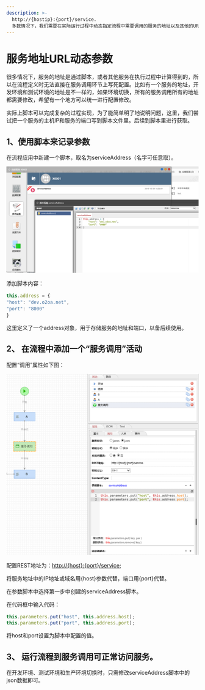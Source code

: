 ```yaml
---
description: >-
  http://{hostip}:{port}/service. 
  多数情况下，我们需要在实际运行过程中动态指定流程中需要调用的服务的地址以及其他的URL参数，那么URL的参数化也需要有一个方法来实现，本章主要讲述此功能
---
```


# 服务地址URL动态参数

很多情况下，服务的地址是通过脚本，或者其他服务在执行过程中计算得到的，所以在流程定义时无法直接在服务调用环节上写死配置。比如有一个服务的地址，开发环境和测试环境的地址是不一样的，如果环境切换，所有的服务调用所有的地址都需要修改，希望有一个地方可以统一进行配置修改。

实际上脚本可以完成复杂的过程实现，为了能简单明了地说明问题，这里，我们尝试把一个服务的主机IP和服务的端口写到脚本文件里。后续到脚本里进行获取。

## 1、使用脚本来记录参数

在流程应用中新建一个脚本，取名为serviceAddress（名字可任意取）。

![&#x65B0;&#x5EFA;&#x811A;&#x672C;](../../../.gitbook/assets/1%20%281%29.png)

添加脚本内容：

```javascript
this.address = {
"host": "dev.o2oa.net",
"port": "8000"
}
```

这里定义了一个address对象，用于存储服务的地址和端口，以备后续使用。

## 2、 在流程中添加一个“服务调用”活动

配置“调用”属性如下图：

![&#x5728;&#x670D;&#x52A1;&#x8C03;&#x7528;&#x73AF;&#x8282;&#x6DFB;&#x52A0;&#x53C2;&#x6570;&#x811A;&#x672C;](../../../.gitbook/assets/2%20%286%29.png)

配置REST地址为：[http://{host}:{port}/service](http://{host}:{port}/service); 

将服务地址中的IP地址或域名用{host}参数代替，端口用{port}代替。 

在参数脚本中选择第一步中创建的serviceAddress脚本。 

在代码框中输入代码： 

```javascript
this.parameters.put("host", this.address.host); 
this.parameters.put("port", this.address.port); 
```

将host和port设置为脚本中配置的值。

## 3、 运行流程到服务调用可正常访问服务。

在开发环境、测试环境和生产环境切换时，只需修改serviceAddress脚本中的json数据即可。





















